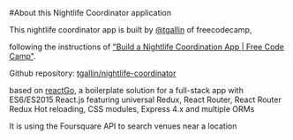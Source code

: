 #About this Nightlife Coordinator application

This nightlife coordinator app is built by [@tgallin](http://freecodecamp.com/tgallin) of freecodecamp,

following the instructions of ["Build a Nightlife Coordination App | Free Code Camp"](https://www.freecodecamp.com/challenges/build-a-nightlife-coordination-app).

Github repository: [tgallin/nightlife-coordinator](https://github.com/tgallin/nightlife-coordinator)

based on [reactGo](https://github.com/reactGo/reactGo), a boilerplate solution for a full-stack app with ES6/ES2015 React.js featuring universal Redux, React Router, React Router Redux Hot reloading, CSS modules, Express 4.x and multiple ORMs

It is using the Foursquare API to search venues near a location
